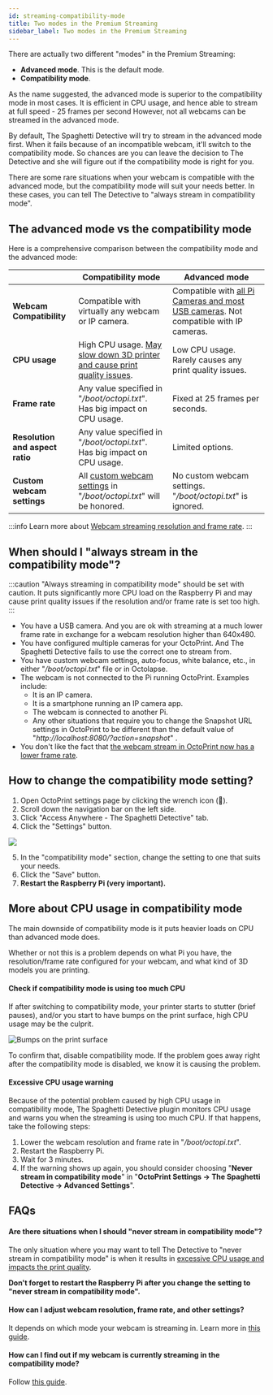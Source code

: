 ```yaml
---
id: streaming-compatibility-mode
title: Two modes in the Premium Streaming
sidebar_label: Two modes in the Premium Streaming
---
```


There are actually two different "modes" in the Premium Streaming:

* **Advanced mode**. This is the default mode.
* **Compatibility mode**.

As the name suggested, the advanced mode is superior to the compatibility mode in most cases. It is efficient in CPU usage, and hence able to stream at full speed - 25 frames per second However, not all webcams can be streamed in the advanced mode.

By default, The Spaghetti Detective will try to stream in the advanced mode first. When it fails because of an incompatible webcam, it'll switch to the compatibility mode. So chances are you can leave the decision to The Detective and she will figure out if the compatibility mode is right for you.

There are some rare situations when your webcam is compatible with the advanced mode, but the compatibility mode will suit your needs better. In these cases, you can tell The Detective to "always stream in compatibility mode".

## The advanced mode vs the compatibility mode

Here is a comprehensive comparison between the compatibility mode and the advanced mode:

|  | Compatibility mode | Advanced mode |
|---|------|-------|
| **Webcam Compatibility** | Compatible with virtually any webcam or IP camera. | Compatible with [all Pi Cameras and most USB cameras](/docs/25-fps-streaming-hw-compatibility). Not compatible with IP cameras. |
| **CPU usage** | High CPU usage. [May slow down 3D printer and cause print quality issues](#more-about-cpu-usage-in-compatibility-mode). | Low CPU usage. Rarely causes any print quality issues. |
| **Frame rate** | Any value specified in "*/boot/octopi.txt*". Has big impact on CPU usage. | Fixed at 25 frames per seconds. |
| **Resolution and aspect ratio** | Any value specified in "*/boot/octopi.txt*". Has big impact on CPU usage. | Limited options. |
| **Custom webcam settings** | All [custom webcam settings](https://community.octoprint.org/t/how-can-i-change-mjpg-streamer-parameters-on-octopi/203) in "*/boot/octopi.txt*" will be honored. | No custom webcam settings. "*/boot/octopi.txt*" is ignored. |

:::info
Learn more about [Webcam streaming resolution and frame rate](/docs/webcam-streaming-resolution-framerate).
:::

## When should I "always stream in the compatibility mode"?

:::caution
"Always streaming in compatibility mode" should be set with caution. It puts significantly more CPU load on the Raspberry Pi and may cause print quality issues if the resolution and/or frame rate is set too high.
:::

* You have a USB camera. And you are ok with streaming at a much lower frame rate in exchange for a webcam resolution higher than 640x480.
* You have configured multiple cameras for your OctoPrint. And The Spaghetti Detective fails to use the correct one to stream from.
* You have custom webcam settings, auto-focus, white balance, etc., in either "*/boot/octopi.txt*" file or in Octolapse.
* The webcam is not connected to the Pi running OctoPrint. Examples include:
    * It is an IP camera.
    * It is a smartphone running an IP camera app.
    * The webcam is connected to another Pi.
    * Any other situations that require you to change the Snapshot URL settings in OctoPrint to be different than the default value of "*http://localhost:8080/?action=snapshot*" .
* You don't like the fact that [the webcam stream in OctoPrint now has a lower frame rate](/docs/more-about-webcam-streaming/#now-i-have-the-awesome-25-fps-streaming-but-the-webcam-feed-in-octoprint-becomes-slower-why).

## How to change the compatibility mode setting?

1. Open OctoPrint settings page by clicking the wrench icon (**🔧**).
2. Scroll down the navigation bar on the left side.
3. Click "Access Anywhere - The Spaghetti Detective" tab.
4. Click the "Settings" button.

![](/img/user_guides/helpdocs/tsd-plugin-open-settings-page.gif)

5. In the "compatibility mode" section, change the setting to one that suits your needs.
6. Click the "Save" button.
7. **Restart the Raspberry Pi (very important).**


## More about CPU usage in compatibility mode

The main downside of compatibility mode is it puts heavier loads on CPU than advanced mode does.

Whether or not this is a problem depends on what Pi you have, the resolution/frame rate configured for your webcam, and what kind of 3D models you are printing.

#### Check if compatibility mode is using too much CPU

If after switching to compatibility mode, your printer starts to stutter (brief pauses), and/or you start to have bumps on the print surface, high CPU usage may be the culprit.

![Bumps on the print surface](/img/user_guides/bumps_on_surface.png)

To confirm that, disable compatibility mode. If the problem goes away right after the compatibility mode is disabled, we know it is causing the problem.

#### Excessive CPU usage warning

Because of the potential problem caused by high CPU usage in compatibility mode, The Spaghetti Detective plugin monitors CPU usage and warns you when the streaming is using too much CPU. If that happens, take the following steps:

1. Lower the webcam resolution and frame rate in "*/boot/octopi.txt*".
2. Restart the Raspberry Pi.
3. Wait for 3 minutes.
4. If the warning shows up again, you should consider choosing "**Never stream in compatibility mode**" in "**OctoPrint Settings -> The Spaghetti Detective -> Advanced Settings**".

## FAQs

#### Are there situations when I should "never stream in compatibility mode"?

The only situation where you may want to tell The Detective to "never stream in compatibility mode" is when it results in [excessive CPU usage and impacts the print quality](#more-about-cpu-usage-in-compatibility-mode).

**Don't forget to restart the Raspberry Pi after you change the setting to "never stream in compatibility mode".**

#### How can I adjust webcam resolution, frame rate, and other settings?

It depends on which mode your webcam is streaming in. Learn more in [this guide](/docs/webcam-streaming-resolution-framerate).

#### How can I find out if my webcam is currently streaming in the compatibility mode?

Follow [this guide](/docs/check-webcam-streaming-mode).